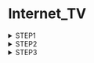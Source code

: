 # Internet_TV
<details><summary>STEP1</summary> 

テーブル1：channels

| カラム名 | データ型 | NULL | キー | 初期値 | AUTO INCREMENT |
| --- | --- | --- | --- | --- | --- |
| id | INT | | PRIMARY |  | YES |
| name | varchar(100) |  |  |  |  |

テーブル2：programs

| カラム名 | データ型 | NULL | キー | 初期値 | AUTO INCREMENT |
| --- | --- | --- | --- | --- | --- |
| id | INT |  | PRIMARY |  | YES |
| title | varchar(100) |  |  |  |  |
| description | text | Yes |  |  |  |

テーブル3：genres

| カラム名 | データ型 | NULL | キー | 初期値 | AUTO INCREMENT |
| --- | --- | --- | --- | --- | --- |
| id | INT　　|  | PRIMARY |  | YES |
| name | varchar(100) |  |  |  |  |

テーブル4：program_genres

| カラム名 | データ型 | NULL | キー | 初期値 | AUTO INCREMENT |
| --- | --- | --- | --- | --- | --- |
| program_id | INT | | PRIMARY |  |  |
| genre_id | INT | | PRIMARY |  |  |

テーブル5：seasons

| カラム名 | データ型 | NULL | キー | 初期値 | AUTO INCREMENT |
| --- | --- | --- | --- | --- | --- |
| id | INT | | PRIMARY |  | YES |
| program_id | INT | | INDEX |  |  |
| number | INT | |  |  |  |

テーブル6：episodes

| カラム名 | データ型 | NULL | キー | 初期値 | AUTO INCREMENT |
| --- | --- | --- | --- | --- | --- |
| id | INT | | PRIMARY |  | YES |
| season_id | INT | Yes | INDEX |  |  |
| number | INT | Yes |  |  |  |
| title | varchar(100) | |  |  |  |
| description | text | Yes |  |  |  |
| duration | INT | |  |  |  |
| release_date | date | |  |  |  |
| view_count | INT | |  | 0 |  |

テーブル7：broadcasts

| カラム名 | データ型 | NULL | キー | 初期値 | AUTO INCREMENT |
| --- | --- | --- | --- | --- | --- |
| id | INT | | PRIMARY |  | YES |
| channel_id | INT | | INDEX |  |  |
| episode_id | INT | | INDEX |  |  |
| broadcast_time | datetime | |  |  |  |

## 外部キー制約、ユニークキー制約に関して

- テーブル：program_genres
  - 外部キー制約：program_id に対して、programs テーブルの id カラムから設定
  - 外部キー制約：genre_id に対して、genres テーブルの id カラムから設定
- テーブル：seasons
  - 外部キー制約：program_id に対して、programs テーブルの id カラムから設定
- テーブル：episodes
  - 外部キー制約：season_id に対して、seasons テーブルの id カラムから設定
- テーブル：broadcasts
  - 外部キー制約：channel_id に対して、channels テーブルの id カラムから設定
  - 外部キー制約：episode_id に対して、episodes テーブルの id カラムから設定
</details>

<details><summary>STEP2</summary>
1.データベースの構築
  
・MySQL始動後下記コードにて新規データベースを作成、今回はinternet_TVというデータベースを作成
  
```
CREATE DATABASE internet_TV;
```
  
2.ステップ1で設計したテーブルを構築
  
・下記コードにて使用するデータベースの選択
  
```
USE internet_TV;
```
  
<details><summary>テーブル構築のSQL文</summary>
  
```
CREATE TABLE channels (
id INT AUTO_INCREMENT PRIMARY KEY,
name VARCHAR(50) NOT NULL
);

CREATE TABLE programs (
id INT AUTO_INCREMENT PRIMARY KEY,
title VARCHAR(100) NOT NULL,
detail TEXT,
program_length INT NOT NULL
);

CREATE TABLE genres (
id INT AUTO_INCREMENT PRIMARY KEY,
genre_name VARCHAR(50) NOT NULL
);

CREATE TABLE program_genres (
id INT AUTO_INCREMENT PRIMARY KEY,
program_id INT NOT NULL,
genre_id INT NOT NULL,
FOREIGN KEY (program_id) REFERENCES programs(id),
FOREIGN KEY (genre_id) REFERENCES genres(id)
);

CREATE TABLE seasons (
id INT AUTO_INCREMENT PRIMARY KEY,
program_id INT NOT NULL,
season_number INT NOT NULL,
FOREIGN KEY (program_id) REFERENCES programs(id)
);

CREATE TABLE episodes (
id INT AUTO_INCREMENT PRIMARY KEY,
season_id INT NOT NULL,
episode_number INT,
title VARCHAR(100) NOT NULL,
detail TEXT,
duration INT NOT NULL,
release_date DATE NOT NULL,
view_count INT NOT NULL DEFAULT 0,
FOREIGN KEY (season_id) REFERENCES seasons(id)
);

CREATE TABLE broadcasts (
id INT AUTO_INCREMENT PRIMARY KEY,
channel_id INT NOT NULL,
episode_id INT NOT NULL,
broadcast_time DATETIME NOT NULL,
view_count INT NOT NULL DEFAULT 0,
FOREIGN KEY (channel_id) REFERENCES channels(id),
FOREIGN KEY (episode_id) REFERENCES episodes(id)
);
    
```

</details>
  
3.サンプルデータの挿入
  <details><summary>鬼滅の刃とゲーム・オブ・スローンズに侵されたサンプル例</summary>
    
```
    
-- channelsテーブルにデータを挿入
INSERT INTO channels (name) VALUES ('ドラマ1'), ('ドラマ2'), ('アニメ1'), ('アニメ2'), ('スポーツ'), ('ペット');

-- genresテーブルにデータを挿入
INSERT INTO genres (genre_name) VALUES ('アニメ'), ('映画'), ('ドラマ'), ('ニュース');

-- programsテーブルにデータを挿入
INSERT INTO programs (title, detail, program_length) VALUES 
('鬼滅の刃', '人間の血を飲む“鬼”と、それを狩る“鬼狩り”の戦いを描くアクションアニメ', 24),
('ゲーム・オブ・スローンズ', '七王国と呼ばれる地域を舞台に、数々の名家が玉座を巡って争うファンタジードラマ', 60);

-- program_genresテーブルにデータを挿入
INSERT INTO program_genres (program_id, genre_id) VALUES 
(1, 1),  -- 鬼滅の刃はアニメジャンルに属する
(2, 3);  -- ゲーム・オブ・スローンズはドラマジャンルに属する

-- seasonsテーブルにデータを挿入
INSERT INTO seasons (program_id, season_number) VALUES 
(1, 1),  -- 鬼滅の刃のシーズン1
(2, 1);  -- ゲーム・オブ・スローンズのシーズン1

-- episodesテーブルにデータを挿入
INSERT INTO episodes (season_id, episode_number, title, detail, duration, release_date, view_count) VALUES 
(1, 1, '鬼滅の刃 第1話', '竈門炭治郎の日常と家族との絆を描く', 24, '2021-04-01', 10000),
(1, 2, '鬼滅の刃 第2話', '鬼に襲われた炭治郎の運命が動き出す', 24, '2021-04-08', 9500),
(2, 1, 'ゲーム・オブ・スローンズ 第1話', 'ウィンターフェルの大公エド・スタークの日常とその運命が描かれる', 60, '2011-04-17', 22000);

-- broadcastsテーブルにデータを挿入
INSERT INTO broadcasts (channel_id, episode_id, broadcast_time, view_count) VALUES 
(1, 1, '2023-05-01 20
    
```
  </details>
 </details>

<details><summary>STEP3</summary>
  1.エピソード視聴数トップ3のエピソードタイトルと視聴数を取得するクエリ

```
SELECT e.title, SUM(b.view_count) as total_views
FROM episodes AS e
JOIN broadcasts AS b ON e.id = b.episode_id
GROUP BY e.id
ORDER BY total_views DESC
LIMIT 3;  
```
  2.エピソード視聴数トップ3の番組タイトル、シーズン数、エピソード数、エピソードタイトル、視聴数を取得するクエリ
  
```
SELECT p.title AS program_title, s.season_number, e.episode_number, e.title AS episode_title, SUM(b.view_count) as total_views
FROM episodes AS e
JOIN seasons AS s ON e.season_id = s.id
JOIN programs AS p ON s.program_id = p.id
JOIN broadcasts AS b ON e.id = b.episode_id
GROUP BY e.id
ORDER BY total_views DESC
LIMIT 3;
```
  3.本日放送される全ての番組に対して、チャンネル名、放送開始時刻(日付+時間)、放送終了時刻、シーズン数、エピソード数、エピソードタイトル、エピソード詳細を取得するクエリ
  
```
SELECT
    c.name AS channel_name,
    b.start_time,
    DATE_ADD(b.start_time, INTERVAL e.duration MINUTE) AS end_time,
    s.season_number,
    e.episode_number,
    e.title AS episode_title,
    e.description AS episode_description
FROM
    broadcasts AS b
JOIN
    channels AS c ON b.channel_id = c.id
JOIN
    episodes AS e ON b.episode_id = e.id
JOIN
    seasons AS s ON e.season_id = s.id
WHERE
    DATE(b.start_time) = CURDATE()
ORDER BY
    b.start_time;
```
4.ドラマのチャンネルに対して、放送開始時刻、放送終了時刻、シーズン数、エピソード数、エピソードタイトル、エピソード詳細を本日から一週間分取得するクエリ
  
```
SELECT
    b.start_time,
    DATE_ADD(b.start_time, INTERVAL e.duration MINUTE) AS end_time,
    s.season_number,
    e.episode_number,
    e.title AS episode_title,
    e.description AS episode_description
FROM
    broadcasts AS b
JOIN
    channels AS c ON b.channel_id = c.id
JOIN
    episodes AS e ON b.episode_id = e.id
JOIN
    seasons AS s ON e.season_id = s.id
WHERE
    c.name = 'ドラマ' AND
    DATE(b.start_time) BETWEEN CURDATE() AND DATE_ADD(CURDATE(), INTERVAL 7 DAY)
ORDER BY
    b.start_time;
```
  
</details>
  


  

  

  
  

